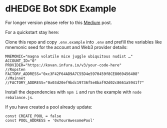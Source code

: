 # dHEDGE Bot SDK Example

For longer version please refer to this [Medium](https://medium.com/dhedge-org/dhedge-bot-sdk-e825e6f469c8) post.

For a quickstart stay here:

Clone this repo and copy `.env.example` into `.env` and prefill the variables like mnemonic seed for the account and Web3 provider details:

```
MNEMONIC="magna volatile mice juggle ubiquitous nudist …"
ACCOUNT_ID="0"
PROVIDER="https://kovan.infura.io/v3/your-code-here"
//Ropsten
FACTORY_ADDRESS="0xc3F42F64AD9A7C55D4e5970459f8CE8069456408"
//Mainnet
//FACTORY_ADDRESS="0x03d20ef9bdc19736f5e8baf92d02c8661a5941f7"
```

Install the dependencies with `npm i` and run the example with `node rebalance.js`.

If you have created a pool already update:

```
const CREATE_POOL = false
const POOL_ADDRESS = '0xYourAwesomePool'
```
